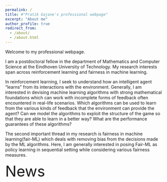 ```yaml
---
permalink: /
title: #"Pratik Gajane's professional webpage"
excerpt: "About me"
author_profile: true
redirect_from: 
  - /about/
  - /about.html
---
```


Welcome to my professional webpage.

I am a postdoctoral fellow in the department of Mathematics and Computer Science at the Eindhoven University of Technology. My research interests span across reinforcement learning and fairness in machine learning.

In reinforcement learning, I seek to understand how an intelligent agent “learns” from its interactions with the environment. Generally, I am interested in devising machine learning algorithms with strong mathematical foundations which can work with incomplete forms of feedback often encountered in real-life scenarios. Which algorithms can be used to learn from the various kinds of feedback that the environment can provide the agent? Can we model the algorithms to exploit the structure of the game so that they are able to learn in a better way? What are the performance guarantees of these algorithms? 

The second important thread in my research is fairness in machine learning(fair-ML) which deals with removing bias from the decisions made by the ML algorithms. Here, I am generally interested in posing Fair-ML as policy learning in sequential setting while considering various fairness measures.

<font size = 20> News </font>
